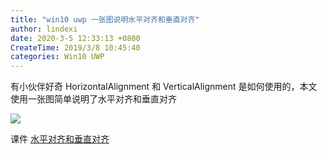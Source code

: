 ```yaml
---
title: "win10 uwp 一张图说明水平对齐和垂直对齐"
author: lindexi
date: 2020-3-5 12:33:13 +0800
CreateTime: 2019/3/8 10:45:40
categories: Win10 UWP
---
```


有小伙伴好奇 HorizontalAlignment 和 VerticalAlignment 是如何使用的，本文使用一张图简单说明了水平对齐和垂直对齐

<!--more-->


<!-- CreateTime:2019/3/8 10:45:40 -->

<!-- csdn -->

![](http://image.acmx.xyz/lindexi%2F201938104445786)

课件 [水平对齐和垂直对齐](https://r302.cc/AnGyJn?platform=enpc&channel=copylink)

